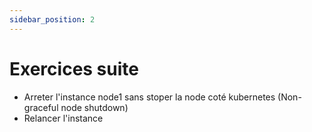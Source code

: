 ```yaml
---
sidebar_position: 2
---
```


# Exercices suite

- Arreter l'instance node1 sans stoper la node coté kubernetes (Non-graceful node shutdown)
- Relancer l'instance

#

